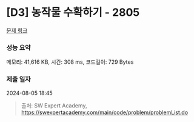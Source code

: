 # [D3] 농작물 수확하기 - 2805 

[문제 링크](https://swexpertacademy.com/main/code/problem/problemDetail.do?contestProbId=AV7GLXqKAWYDFAXB) 

### 성능 요약

메모리: 41,616 KB, 시간: 308 ms, 코드길이: 729 Bytes

### 제출 일자

2024-08-05 18:45



> 출처: SW Expert Academy, https://swexpertacademy.com/main/code/problem/problemList.do